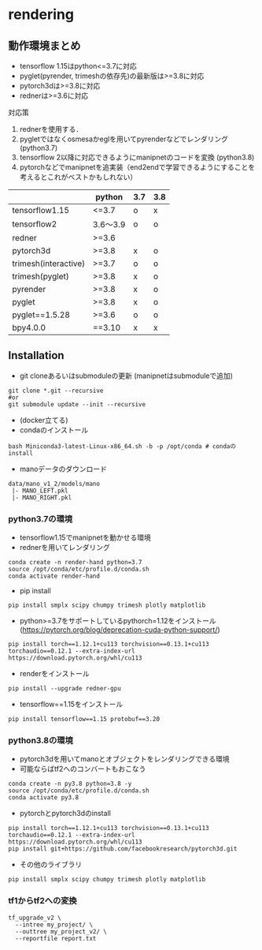 # rendering

## 動作環境まとめ
- tensorflow 1.15はpython<=3.7に対応
- pyglet(pyrender, trimeshの依存先)の最新版は>=3.8に対応
- pytorch3dは>=3.8に対応
- rednerは>=3.6に対応

対応策
1. rednerを使用する．
2. pygletではなくosmesaかeglを用いてpyrenderなどでレンダリング (python3.7)
3. tensorflow 2以降に対応できるようにmanipnetのコードを変換 (python3.8)
4. pytorchなどでmanipnetを追実装（end2endで学習できるようにすることを考えるとこれがベストかもしれない）

||python|3.7|3.8|
|---|---|---|---|
|tensorflow1.15|<=3.7|o|x|
|tensorflow2|3.6～3.9|o|o|
|redner|>=3.6|||
|pytorch3d|>=3.8|x|o|
|trimesh(interactive)|>=3.7|o|o|
|trimesh(pyglet)|>=3.8|x|o|
|pyrender|>=3.8|x|o|
|pyglet|>=3.8|x|o|
|pyglet==1.5.28|>=3.6|o|o|
|bpy4.0.0|==3.10|x|x|

<!-- |pytorch1.12.0|>=3.7, <=3.10||CUDA 11.3, CUDNN 8.3.2.44 -->


## Installation
- git cloneあるいはsubmoduleの更新 (manipnetはsubmoduleで追加)
```
git clone *.git --recursive
#or
git submodule update --init --recursive
```
- (docker立てる)
- condaのインストール
```
bash Miniconda3-latest-Linux-x86_64.sh -b -p /opt/conda # condaのinstall
```

- manoデータのダウンロード
```
data/mano_v1_2/models/mano
 |- MANO_LEFT.pkl
 |- MANO_RIGHT.pkl
```

### python3.7の環境
- tensorflow1.15でmanipnetを動かせる環境
- rednerを用いてレンダリング
```
conda create -n render-hand python=3.7
source /opt/conda/etc/profile.d/conda.sh
conda activate render-hand
```
- pip install
```
pip install smplx scipy chumpy trimesh plotly matplotlib
```
- python>=3.7をサポートしているpythorch=1.12をインストール (https://pytorch.org/blog/deprecation-cuda-python-support/)
```
pip install torch==1.12.1+cu113 torchvision==0.13.1+cu113 torchaudio==0.12.1 --extra-index-url https://download.pytorch.org/whl/cu113
```
- renderをインストール
```
pip install --upgrade redner-gpu
```
- tensorflow==1.15をインストール
```
pip install tensorflow==1.15 protobuf==3.20
```


### python3.8の環境
- pytorch3dを用いてmanoとオブジェクトをレンダリングできる環境
- 可能ならばtf2へのコンバートもおこなう

```
conda create -n py3.8 python=3.8 -y
source /opt/conda/etc/profile.d/conda.sh
conda activate py3.8
```
- pytorchとpytorch3dのinstall
```
pip install torch==1.12.1+cu113 torchvision==0.13.1+cu113 torchaudio==0.12.1 --extra-index-url https://download.pytorch.org/whl/cu113
pip install git+https://github.com/facebookresearch/pytorch3d.git
```
- その他のライブラリ
```
pip install smplx scipy chumpy trimesh plotly matplotlib
```

### tf1からtf2への変換
```
tf_upgrade_v2 \
  --intree my_project/ \
  --outtree my_project_v2/ \
  --reportfile report.txt
```